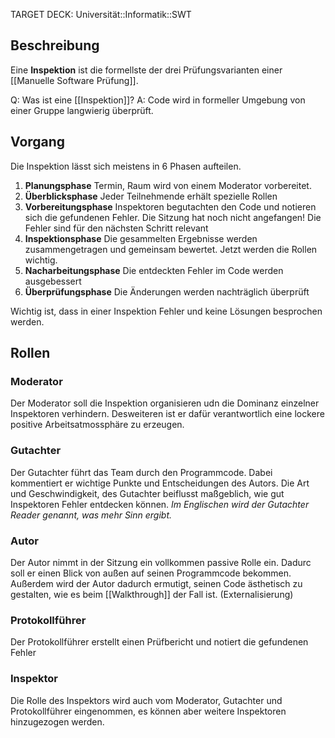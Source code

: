 TARGET DECK: Universität::Informatik::SWT

## Beschreibung
Eine **Inspektion** ist die formellste der drei Prüfungsvarianten einer [[Manuelle Software Prüfung]].


Q: Was ist eine [[Inspektion]]? 
A: Code wird in formeller Umgebung von einer Gruppe langwierig überprüft. 
<!--ID: 1644996890336-->


## Vorgang
Die Inspektion lässt sich meistens in 6 Phasen aufteilen.

1. **Planungsphase**
Termin, Raum wird von einem Moderator vorbereitet.
2. **Überblicksphase**
Jeder Teilnehmende erhält spezielle Rollen
3. **Vorbereitungsphase**
Inspektoren begutachten den Code und notieren sich die gefundenen Fehler. Die Sitzung hat noch nicht angefangen! Die Fehler sind für den nächsten Schritt relevant
4. **Inspektionsphase**
Die gesammelten Ergebnisse werden zusammengetragen und gemeinsam bewertet. Jetzt werden die Rollen wichtig.
5. **Nacharbeitungsphase**
Die entdeckten Fehler im Code werden ausgebessert
6. **Überprüfungsphase**
Die Änderungen werden nachträglich überprüft

Wichtig ist, dass in einer Inspektion Fehler und keine Lösungen besprochen werden.

## Rollen
### Moderator
Der Moderator soll die Inspektion organisieren udn die Dominanz einzelner Inspektoren verhindern.
Desweiteren ist er dafür verantwortlich eine lockere positive Arbeitsatmossphäre zu erzeugen.


### Gutachter
Der Gutachter führt das Team durch den Programmcode. Dabei kommentiert er wichtige Punkte und Entscheidungen des Autors.
Die Art und Geschwindigkeit, des Gutachter beiflusst maßgeblich, wie gut Inspektoren Fehler entdecken können.
*Im Englischen wird der Gutachter Reader genannt, was mehr Sinn ergibt.*

### Autor
Der Autor nimmt in der Sitzung ein vollkommen passive Rolle ein. Dadurc soll er einen Blick von außen auf seinen Programmcode bekommen.
Außerdem wird der Autor dadurch ermutigt, seinen Code ästhetisch zu gestalten, wie es beim [[Walkthrough]] der Fall ist. (Externalisierung)

### Protokollführer
Der Protokollführer erstellt einen Prüfbericht und notiert die gefundenen Fehler

### Inspektor
Die Rolle des Inspektors wird auch vom Moderator, Gutachter und Protokollführer eingenommen, es können aber weitere Inspektoren hinzugezogen werden.